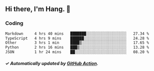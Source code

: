 ## Hi there, I'm Hang. 👋

### Coding

<!--START_SECTION:waka-->

```txt
Markdown     4 hrs 40 mins   ███████░░░░░░░░░░░░░░░░░░   27.34 %
TypeScript   4 hrs 9 mins    ██████░░░░░░░░░░░░░░░░░░░   24.28 %
Other        3 hrs 1 min     ████▒░░░░░░░░░░░░░░░░░░░░   17.65 %
Python       2 hrs 16 mins   ███▒░░░░░░░░░░░░░░░░░░░░░   13.28 %
JSON         1 hr 24 mins    ██░░░░░░░░░░░░░░░░░░░░░░░   08.20 %
```

<!--END_SECTION:waka-->

##### ✓ Automatically updated by [GitHub Action](https://github.com/huhuhang/huhuhang/actions).
